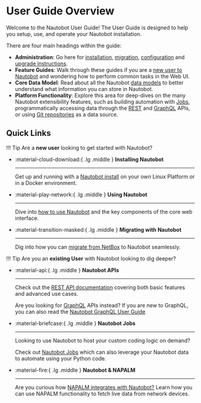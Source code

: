 # User Guide Overview

Welcome to the Nautobot User Guide! The User Guide is designed to help you setup, use, and operate your Nautobot installation. 

There are four main headings within the guide: 

- **Administration**: Go here for [installation](./administration/installation/index.md), [migration](./administration/migration/migrating-from-netbox.md), [configuration](./administration/configuration/index.md) and [upgrade instructions](./administration/upgrading/upgrading.md).
- **Feature Guides**: Walk through these guides if you are a [new user to Nautobot](./feature-guides/getting-started/index.md) and wondering how to perform common tasks in the Web UI. 
- **Core Data Model**: Read about all the Nautobot [data models](./core-data-model/overview/introduction.md) to better understand what information you can store in Nautobot.
- **Platform Functionality**: Explore this area for deep-dives on the many Nautobot extensibility features, such as building automation with [Jobs](./platform-functionality/jobs/index.md), programmatically accessing data through the [REST](./platform-functionality/rest-api/overview.md) and [GraphQL](./platform-functionality/rest-api/overview.md) APIs, or using [Git repositories](./platform-functionality/gitrepository.md) as a data source.

## Quick Links

!!! Tip
    Are a **new user** looking to get started with Nautobot?

<!-- pyml disable-num-lines 30 no-inline-html,proper-names -->
<div class="grid cards" markdown>

- :material-cloud-download:{ .lg .middle } **Installing Nautobot**

    ---
    Get up and running with a [Nautobot install](./administration/installation/index.md) on your own Linux Platform or in a Docker environment.


- :material-play-network:{ .lg .middle } **Using Nautobot**

    ---
    Dive into [how to use Nautobot](./feature-guides/getting-started/index.md) and the key components of the core web interface.

- :material-transition-masked:{ .lg .middle } **Migrating with Nautobot**

    ---
    Dig into how you can [migrate from NetBox](./administration/migration/migrating-from-netbox.md) to Nautobot seamlessly. 
</div>

!!! Tip
    Are you an **existing User** with Nautobot looking to dig deeper?

<!-- pyml disable-num-lines 30 no-inline-html,proper-names -->
<div class="grid cards" markdown>

- :material-api:{ .lg .middle } **Nautobot APIs**

    ---
    Check out the [REST API documentation](./platform-functionality/rest-api/overview.md) covering both basic features and advanced use cases. 
    
    Are you looking for [GraphQL](./platform-functionality/graphql.md) APIs instead? If you are new to GraphQL, you can also read the [Nautobot GraphQL User Guide](./feature-guides/graphql.md)

- :material-briefcase:{ .lg .middle } **Nautobot Jobs**

    ---
    Looking to use Nautobot to host your custom coding logic on demand? 
    
    Check out [Nautobot Jobs](./platform-functionality/jobs/index.md) which can also leverage your Nautobot data to automate using your Python code. 

- :material-fire:{ .lg .middle } **Nautobot & NAPALM**

    ---
    Are you curious how [NAPALM integrates with Nautobot?](./platform-functionality/napalm.md) Learn how you can use NAPALM functionality to fetch live data from network devices.

</div>